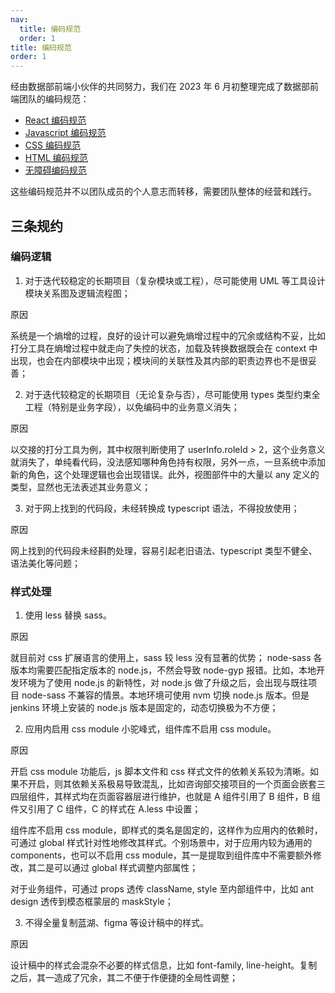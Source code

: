 ```yaml
---
nav:
  title: 编码规范
  order: 1
title: 编码规范
order: 1
---
```


经由数据部前端小伙伴的共同努力，我们在 2023 年 6 月初整理完成了数据部前端团队的编码规范：

- [React 编码规范](/specifications/react)
- [Javascript 编码规范](/specifications/javascript)
- [CSS 编码规范](/specifications/css)
- [HTML 编码规范](/specifications/html)
- [无障碍编码规范](/specifications/a11y)

这些编码规范并不以团队成员的个人意志而转移，需要团队整体的经营和践行。

## 三条规约

### 编码逻辑

1. 对于迭代较稳定的长期项目（复杂模块或工程），尽可能使用 UML 等工具设计模块关系图及逻辑流程图；

<Badge type="error">原因</Badge>

系统是一个熵增的过程，良好的设计可以避免熵增过程中的冗余或结构不妥，比如打分工具在熵增过程中就走向了失控的状态，加载及转换数据既会在 context 中出现，也会在内部模块中出现；模块间的关联性及其内部的职责边界也不是很妥善；

2. 对于迭代较稳定的长期项目（无论复杂与否），尽可能使用 types 类型约束全工程（特别是业务字段），以免编码中的业务意义消失；

<Badge type="error">原因</Badge>

以交接的打分工具为例，其中权限判断使用了 userInfo.roleId > 2，这个业务意义就消失了，单纯看代码，没法感知哪种角色持有权限，另外一点，一旦系统中添加新的角色，这个处理逻辑也会出现错误。此外，视图部件中的大量以 any 定义的类型，显然也无法表述其业务意义；

3. 对于网上找到的代码段，未经转换成 typescript 语法，不得投放使用；

<Badge type="error">原因</Badge>

网上找到的代码段未经斟酌处理，容易引起老旧语法、typescript 类型不健全、语法美化等问题；

### 样式处理

1. 使用 less 替换 sass。

<Badge type="error">原因</Badge>

就目前对 css 扩展语言的使用上，sass 较 less 没有显著的优势；
node-sass 各版本均需要匹配指定版本的 node.js，不然会导致 node-gyp 报错。比如，本地开发环境为了使用 node.js 的新特性，对 node.js 做了升级之后，会出现与既往项目 node-sass 不兼容的情景。本地环境可使用 nvm 切换 node.js 版本。但是 jenkins 环境上安装的 node.js 版本是固定的，动态切换极为不方便；

2. 应用内启用 css module 小驼峰式，组件库不启用 css module。

<Badge type="error">原因</Badge>

开启 css module 功能后，js 脚本文件和 css 样式文件的依赖关系较为清晰。如果不开启，则其依赖关系极易导致混乱，比如咨询部交接项目的一个页面会嵌套三四层组件，其样式均在页面容器层进行维护，也就是 A 组件引用了 B 组件，B 组件又引用了 C 组件，C 的样式在 A.less 中设置；

组件库不启用 css module，即样式的类名是固定的，这样作为应用内的依赖时，可通过 global 样式针对性地修改其样式。个别场景中，对于应用内较为通用的 components，也可以不启用 css module，其一是提取到组件库中不需要额外修改，其二是可以通过 global 样式调整内部属性；

对于业务组件，可通过 props 透传 className, style 至内部组件中，比如 ant design 透传到模态框蒙层的 maskStyle；

3. 不得全量复制蓝湖、figma 等设计稿中的样式。

<Badge type="error">原因</Badge>

设计稿中的样式会混杂不必要的样式信息，比如 font-family, line-height。复制之后，其一造成了冗余，其二不便于作便捷的全局性调整；
